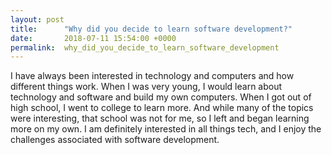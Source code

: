 ```yaml
---
layout: post
title:      "Why did you decide to learn software development?"
date:       2018-07-11 15:54:00 +0000
permalink:  why_did_you_decide_to_learn_software_development
---
```



I have always been interested in technology and computers and how different things work. When I was very young, I would learn about technology and software and build my own computers. When I got out of high school, I went to college to learn more. And while many of the topics were interesting, that school was not for me, so I left and began learning more on my own. I am definitely interested in all things tech, and I enjoy the challenges associated with software development.
